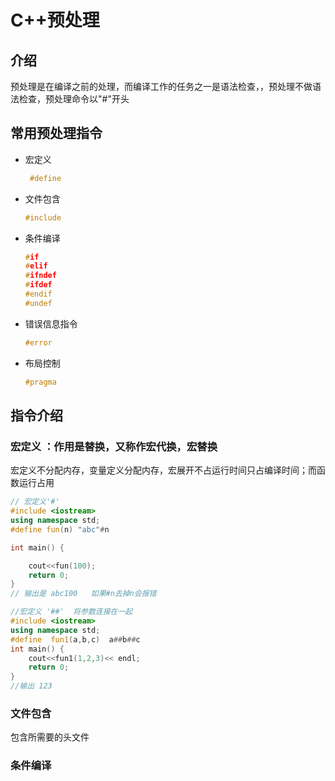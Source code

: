 # C++预处理

## 介绍

预处理是在编译之前的处理，而编译工作的任务之一是语法检查，，预处理不做语法检查，预处理命令以"#"开头

## 常用预处理指令

- 宏定义

  ```cpp
   #define
  ```

  

- 文件包含

  ```cpp
  #include
  ```

  

- 条件编译 

  ```cpp
  #if 
  #elif 
  #ifndef 
  #ifdef
  #endif
  #undef
  ```

- 错误信息指令

  ```cpp
  #error
  ```

- 布局控制

  ```cpp
  #pragma
  ```

## 指令介绍

### 宏定义     ：作用是替换，又称作宏代换，宏替换

宏定义不分配内存，变量定义分配内存，宏展开不占运行时间只占编译时间；而函数运行占用

```cpp
// 宏定义'#'
#include <iostream>
using namespace std;
#define fun(n) "abc"#n

int main() {

    cout<<fun(100);
    return 0;
}
// 输出是 abc100   如果#n去掉n会报错
```

```cpp
//宏定义 '##'  将参数连接在一起
#include <iostream>
using namespace std;
#define  fun1(a,b,c)  a##b##c
int main() {
    cout<<fun1(1,2,3)<< endl;
    return 0;
}
//输出 123
```

### 文件包含

包含所需要的头文件

### 条件编译



##  


